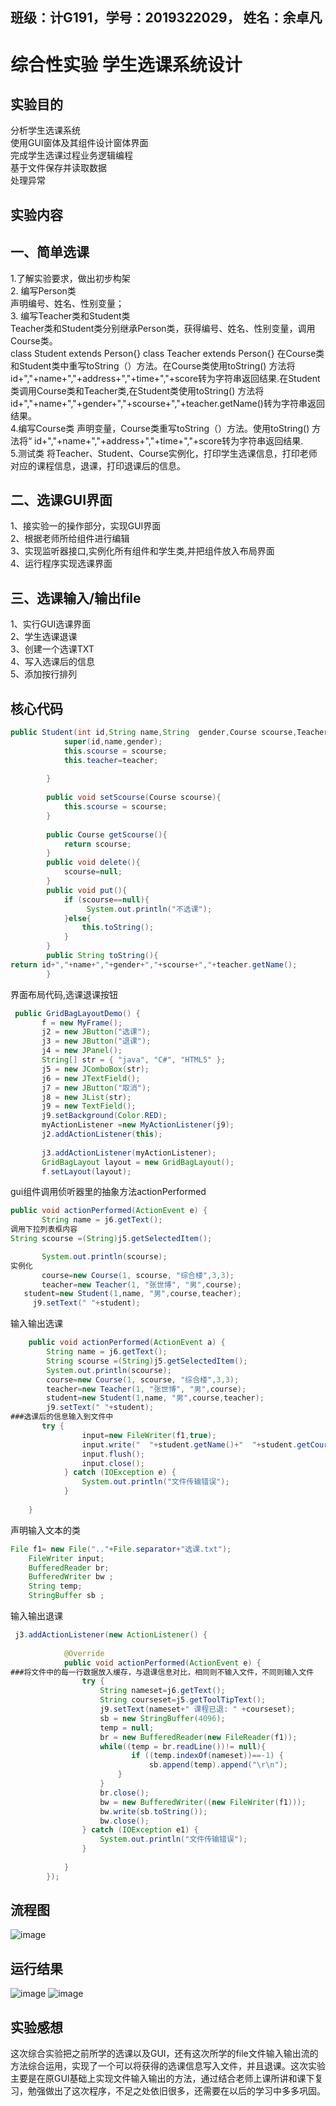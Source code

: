 班级：计G191，学号：2019322029， 姓名：余卓凡
---
综合性实验  学生选课系统设计
===
实验目的
---
分析学生选课系统<br/>
使用GUI窗体及其组件设计窗体界面<br/>
完成学生选课过程业务逻辑编程<br/>
基于文件保存并读取数据<br/>
处理异常<br/>

实验内容
---
一、简单选课
---
1.了解实验要求，做出初步构架<br/>
2. 编写Person类<br/>
声明编号、姓名、性别变量；<br/>
3. 编写Teacher类和Student类<br/>
Teacher类和Student类分别继承Person类，获得编号、姓名、性别变量，调用Course类。<br/>
class Student extends Person{}
class Teacher extends Person{}
在Course类和Student类中重写toString（）方法。在Course类使用toString() 方法将id+","+name+","+address+","+time+","+score转为字符串返回结果.在Student类调用Course类和Teacher类,在Student类使用toString() 方法将id+","+name+","+gender+","+scourse+","+teacher.getName()转为字符串返回结果。<br/>
4.编写Course类
声明变量，Course类重写toString（）方法。使用toString() 方法将“ id+","+name+","+address+","+time+","+score转为字符串返回结果.<br/>
5.测试类
将Teacher、Student、Course实例化，打印学生选课信息，打印老师对应的课程信息，退课，打印退课后的信息。<br/>

二、选课GUI界面
---

1、接实验一的操作部分，实现GUI界面<br/>
2、根据老师所给组件进行编辑<br/>
3、实现监听器接口,实例化所有组件和学生类,并把组件放入布局界面<br/>
4、运行程序实现选课界面<br/>



三、选课输入/输出file
---
1、实行GUI选课界面<br/>
2、学生选课退课<br/>
3、创建一个选课TXT<br/>
4、写入选课后的信息<br/>
5、添加按行排列<br/>

核心代码
---

```java
public Student(int id,String name,String  gender,Course scourse,Teacher teacher){
			super(id,name,gender);
			this.scourse = scourse;
			this.teacher=teacher;
			
		}
		
		public void setScourse(Course scourse){
			this.scourse = scourse;	
		}	
		
		public Course getScourse(){
			return scourse;	
		}
		public void delete(){
			scourse=null;
		}
		public void put(){
			if (scourse==null){
				 System.out.println("不选课");
			}else{
				this.toString();
			}
		}
		public String toString(){
return id+","+name+","+gender+","+scourse+","+teacher.getName();
		}
 ```
 界面布局代码,选课退课按钮
 ```java
  public GridBagLayoutDemo() {
    	f = new MyFrame();
        j2 = new JButton("选课");
        j3 = new JButton("退课");
        j4 = new JPanel();
        String[] str = { "java", "C#", "HTML5" };
        j5 = new JComboBox(str);
        j6 = new JTextField();
        j7 = new JButton("取消");
        j8 = new JList(str);
        j9 = new TextField();
        j9.setBackground(Color.RED);
        myActionListener =new MyActionListener(j9);
        j2.addActionListener(this);
       
        j3.addActionListener(myActionListener);
        GridBagLayout layout = new GridBagLayout();
        f.setLayout(layout);
 ```
 gui组件调用侦听器里的抽象方法actionPerformed
 ```java
 public void actionPerformed(ActionEvent e) {
		String name = j6.getText();
调用下拉列表框内容
String scourse =(String)j5.getSelectedItem();

		System.out.println(scourse);
实例化
		course=new Course(1, scourse, "综合楼",3,3);
		teacher=new Teacher(1, "张世博", "男",course);
	student=new Student(1,name, "男",course,teacher);	   
      j9.setText(" "+student);	
```
输入输出选课
```java
	public void actionPerformed(ActionEvent a) {
		String name = j6.getText();
		String scourse =(String)j5.getSelectedItem();
		System.out.println(scourse);
		course=new Course(1, scourse, "综合楼",3,3);
		teacher=new Teacher(1, "张世博", "男",course);
		student=new Student(1,name, "男",course,teacher);	   
        j9.setText(" "+student);
###选课后的信息输入到文件中    	   
	   try {
      	    	input=new FileWriter(f1,true);
      	    	input.write("  "+student.getName()+"  "+student.getCourse()+"  "+student.getTeather()+"\n");
      	    	input.flush();
      	    	input.close();
			} catch (IOException e) {
				System.out.println("文件传输错误");
			}
		
	}
  ```


声明输入文本的类
```java
File f1= new File(".."+File.separator+"选课.txt"); 
	FileWriter input;
	BufferedReader br;
	BufferedWriter bw ;
	String temp;
	StringBuffer sb ;
```





输入输出退课
```java
 j3.addActionListener(new ActionListener() {
			
			@Override
			public void actionPerformed(ActionEvent e) {
###将文件中的每一行数据放入缓存，与退课信息对比，相同则不输入文件，不同则输入文件				
				try {
					String nameset=j6.getText();
				    String courseset=j5.getToolTipText();
					j9.setText(nameset+" 课程已退: " +courseset);				
					sb = new StringBuffer(4096);
					temp = null;
					br = new BufferedReader(new FileReader(f1)); 
					while((temp = br.readLine())!= null){ 
					       if ((temp.indexOf(nameset))==-1) {
					    	   sb.append(temp).append("\r\n");
						}       
					} 
					br.close(); 
					bw = new BufferedWriter((new FileWriter(f1))); 
					bw.write(sb.toString()); 
					bw.close();
				} catch (IOException e1) {
					System.out.println("文件传输错误");
				}
				
			}
		});
```

流程图
---
![image](https://github.com/yuzhuofan21/file/blob/master/%E6%B5%81%E7%A8%8B%E5%9B%BE.png)

运行结果
---
![image](https://github.com/yuzhuofan21/file/blob/master/%E9%80%89%E8%AF%BE%E8%BE%93%E5%85%A5%E6%96%87%E4%BB%B6.png)
![image](https://github.com/yuzhuofan21/file/blob/master/%E9%80%89%E8%AF%BE%E6%96%87%E4%BB%B6.png)

实验感想
---

   这次综合实验把之前所学的选课以及GUI，还有这次所学的file文件输入输出流的方法综合运用，实现了一个可以将获得的选课信息写入文件，并且退课。这次实验主要是在原GUI基础上实现文件输入输出的方法，通过结合老师上课所讲和课下复习，勉强做出了这次程序，不足之处依旧很多，还需要在以后的学习中多多巩固。

